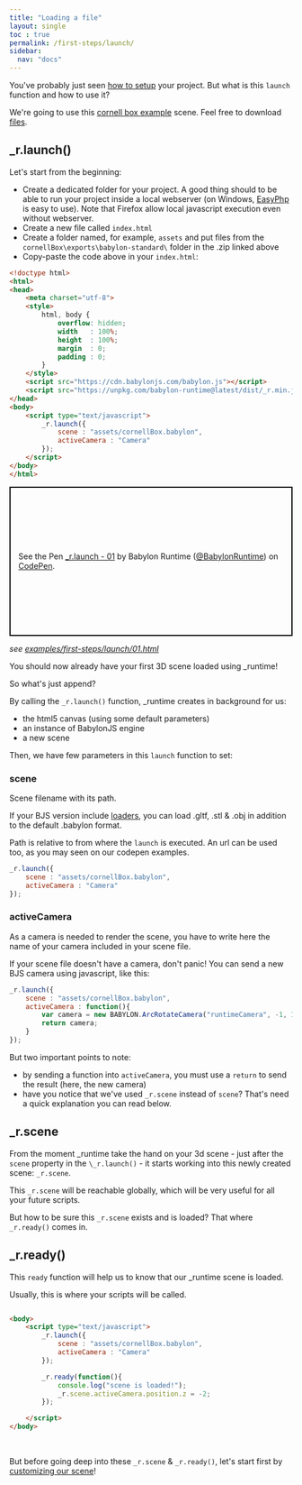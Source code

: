 ```yaml
---
title: "Loading a file"
layout: single
toc : true
permalink: /first-steps/launch/
sidebar:
  nav: "docs"  
---
```


You've probably just seen [how to setup](../../#launch) your project. But what is this `launch` function and how to use it?

We're going to use this [cornell box example](https://github.com/babylon-runtime/_r.assets/tree/master/cornellBox) scene. Feel free to download [files](https://github.com/babylon-runtime/_r.assets/releases/download/v1.0/cornellBox.zip).

## \_r.launch()

Let's start from the beginning:
- Create a dedicated folder for your project. A good thing should to be able to run your project inside a local webserver (on Windows, [EasyPhp](https://www.easyphp.org/) is easy to use). Note that Firefox allow local javascript execution even without webserver.
- Create a new file called `index.html`
- Create a folder named, for example, `assets` and put files from the `cornellBox\exports\babylon-standard\` folder in the .zip linked above
- Copy-paste the code above in your `index.html`:

```html
<!doctype html>
<html>
<head>
    <meta charset="utf-8">
    <style>
        html, body {
            overflow: hidden;
            width   : 100%;
            height  : 100%;
            margin  : 0;
            padding : 0;
        }
    </style>
    <script src="https://cdn.babylonjs.com/babylon.js"></script>
    <script src="https://unpkg.com/babylon-runtime@latest/dist/_r.min.js"></script>
</head>
<body>
    <script type="text/javascript">
        _r.launch({
            scene : "assets/cornellBox.babylon",
            activeCamera : "Camera"
        });
    </script>
</body>
</html>
```

<p class="codepen" data-height="" data-theme-id="light" data-default-tab="js,result" data-user="BabylonRuntime" data-slug-hash="VRrwxQ" data-preview="true" style="height: 265px; box-sizing: border-box; display: flex; align-items: center; justify-content: center; border: 2px solid black; margin: 1em 0; padding: 1em;" data-pen-title="_r.launch - 01">
  <span>See the Pen <a href="https://codepen.io/BabylonRuntime/pen/VRrwxQ/">
  _r.launch - 01</a> by Babylon Runtime (<a href="https://codepen.io/BabylonRuntime">@BabylonRuntime</a>)
  on <a href="https://codepen.io">CodePen</a>.</span>
</p>
<script async src="https://static.codepen.io/assets/embed/ei.js"></script>

*see [examples/first-steps/launch/01.html](https://github.com/babylon-runtime/_r.assets/blob/master/examples/first-steps/launch/01.html)*

You should now already have your first 3D scene loaded using \_runtime!

So what's just append?

By calling the `_r.launch()` function, \_runtime creates in background for us:

- the html5 canvas (using some default parameters)
- an instance of BabylonJS engine
- a new scene

Then, we have few parameters in this `launch` function to set:

### scene

Scene filename with its path.

If your BJS version include [loaders](https://doc.babylonjs.com/how_to/load_from_any_file_type), you can load .gltf, .stl & .obj in addition to the default .babylon format.

Path is relative to from where the `launch` is executed. An url can be used too, as you may seen on our codepen examples.

```javascript
_r.launch({
    scene : "assets/cornellBox.babylon",
    activeCamera : "Camera"
});
```

### activeCamera

As a camera is needed to render the scene, you have to write here the name of your camera included in your scene file.

If your scene file doesn't have a camera, don't panic! You can send a new BJS camera using javascript, like this:

```javascript
_r.launch({
    scene : "assets/cornellBox.babylon",
    activeCamera : function(){
        var camera = new BABYLON.ArcRotateCamera("runtimeCamera", -1, 1, 8, new BABYLON.Vector3(0, 1.5, 0), _r.scene);
        return camera;
    }
});
```

But two important points to note:

- by sending a function into `activeCamera`, you must use a `return` to send the result (here, the new camera)
- have you notice that we've used `_r.scene` instead of `scene`? That's need a quick explanation you can read below.

## \_r.scene

From the moment \_runtime take the hand on your 3d scene - just after the `scene` property in the `\_r.launch()` - it starts working into this newly created scene: `_r.scene`.

This `_r.scene` will be reachable globally, which will be very useful for all your future scripts.

But how to be sure this `_r.scene` exists and is loaded? That where `_r.ready()` comes in.

## \_r.ready()

This `ready` function will help us to know that our \_runtime scene is loaded.

Usually, this is where your scripts will be called.

```html

<body>
    <script type="text/javascript">
        _r.launch({
            scene : "assets/cornellBox.babylon",
            activeCamera : "Camera"
        });

        _r.ready(function(){
            console.log("scene is loaded!");
            _r.scene.activeCamera.position.z = -2;
        });

    </script>
</body>

```

<br>

But before going deep into these `_r.scene` & `_r.ready()`, let's start first by [customizing our scene](../patching)!